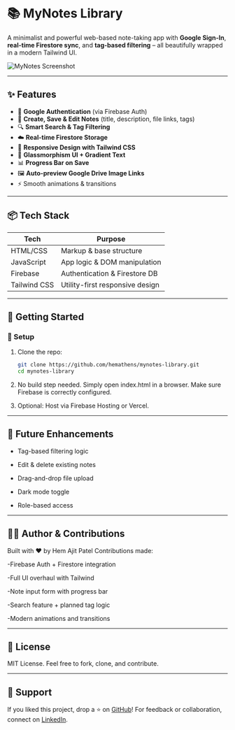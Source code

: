 # 📚 MyNotes Library

A minimalist and powerful web-based note-taking app with **Google Sign-In**, **real-time Firestore sync**, and **tag-based filtering** – all beautifully wrapped in a modern Tailwind UI.

![MyNotes Screenshot](https://github.com/hemathens/mynotes-library/assets/banner.jpg) <!-- Replace with real screenshot if available -->

---

## ✨ Features

- 🔐 **Google Authentication** (via Firebase Auth)
- 💾 **Create, Save & Edit Notes** (title, description, file links, tags)
- 🔍 **Smart Search & Tag Filtering**
- ☁️ **Real-time Firestore Storage**
- 📱 **Responsive Design with Tailwind CSS**
- 🎨 **Glassmorphism UI + Gradient Text**
- 📊 **Progress Bar on Save**
- 🖼️ **Auto-preview Google Drive Image Links**
- ⚡ Smooth animations & transitions

---

## 📦 Tech Stack

| Tech          | Purpose                         |
|---------------|----------------------------------|
| HTML/CSS      | Markup & base structure          |
| JavaScript    | App logic & DOM manipulation     |
| Firebase      | Authentication & Firestore DB    |
| Tailwind CSS  | Utility-first responsive design  |

---

## 🚀 Getting Started

### 🔧 Setup

1. Clone the repo:
   ```bash
   git clone https://github.com/hemathens/mynotes-library.git
   cd mynotes-library
    ```

2. No build step needed. Simply open index.html in a browser. Make sure Firebase is correctly configured.

3. Optional: Host via Firebase Hosting or Vercel.

---

## 🧪 Future Enhancements

- Tag-based filtering logic

- Edit & delete existing notes

- Drag-and-drop file upload

- Dark mode toggle

- Role-based access

---

## 🧑‍💻 Author & Contributions

Built with ❤️ by Hem Ajit Patel
Contributions made:

-Firebase Auth + Firestore integration

-Full UI overhaul with Tailwind

-Note input form with progress bar

-Search feature + planned tag logic

-Modern animations and transitions

---

## 📄 License

MIT License. Feel free to fork, clone, and contribute.

---

## 🙌 Support

If you liked this project, drop a ⭐ on [GitHub](https://github.com/hemathens/mynotes-library)!
For feedback or collaboration, connect on [LinkedIn](https://www.linkedin.com/in/hem-patel19?utm_source=share&utm_campaign=share_via&utm_content=profile&utm_medium=android_app).

